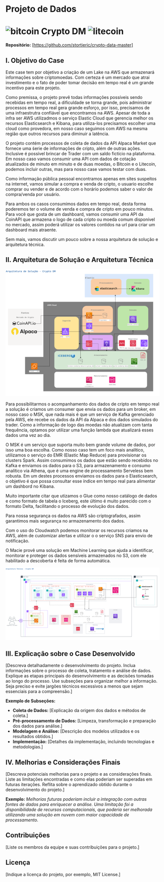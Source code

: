 # Projeto de Dados 

# ![bitcoin](https://s3.eu-central-1.amazonaws.com/bbxt-static-icons/type-id/png_32/4caf2b16a0174e26a3482cea69c34cba.png) Crypto DM ![litecoin](https://s3.eu-central-1.amazonaws.com/bbxt-static-icons/type-id/png_32/a201762f149941ef9b84e0742cd00e48.png)

**Repositório:** [https://github.com/stortieric/crypto-data-master]

## I. Objetivo do Case

Este case tem por objetivo a criação de um Lake na AWS que armazenará informações sobre criptomoedas. Com certeza é um mercado que atrai investimento e o fato de poder tomar decisão em tempo real é um grande incentivo para este projeto. 

Como premissa, o projeto prevê todas informações possíveis sendo recebidas em tempo real, a dificuldade se torna grande, pois administrar processos em tempo real gera grande esforço, por isso, precisamos de uma infraestrutra confíável que encontramos na AWS. Apesar de toda a infra ser AWS utilizadmos o serviço Elastic Cloud que gerencia melhor os recursos Elasticsearch e Kibana, para utiliza-los precisamos escolher uma cloud como provedora, em nosso caso seguimos com AWS na mesma região que outros recursos para diminuir a latência.

O projeto contém processos de coleta de dados da API Alpaca Market que fornece uma śerie de informações de cripto, além de outras ações. Inclusive é possível brincar de Trader com um saldo fictício na plataforma. Em nosso caso vamos consumir uma API com dados de cotação atualizados de minuto em minuto e de duas moedas, o Bitcoin e o Litecoin, podemos incluir outras, mas para nosso case vamos testar com duas.

Como informação pública pessoal encontramos apenas em sites suspeitos na internet, vamos simular a compra e venda de cripto, o usuario escolhe comprar ou vender e de acordo com o horário podemos saber o valor de compra/venda por usuário. 

Para ambos os casos consumimos dados em tempo real, desta forma poderemos ter o volume de venda e compra de cripto em pouco minutos. Para você que gosta de um dashboard, vamos consumir uma API da CoinAPI que armazena o logo de cada cripto ou moeda comum disponível no mercado, assim poderá utilizar os valores contidos na url para criar um dashboard mais atraente. 

Sem mais, vamos discutir um pouco sobre a nossa arquitetura de solução e arquitetura técnica.

## II. Arquitetura de Solução e Arquitetura Técnica

![solucao](https://github.com/stortieric/crypto-data-master/blob/main/architecture/arquitetura-crypto-dm-solucao.png)

Para possibilitarmos o acompanhamento dos dados de cripto em tempo real a solução é criamos um consumer que envia os dados para um broker, em nosso caso o MSK, que nada mais é que um serviço de Kafka gerenciado pela AWS, ele recebe os dados da API da Alpaca e dos dados simulados do trader. Como a informação de logo das moedas não atualizam com tanta frequência, optamos por utilizar uma função lambda que atualizará esses dados uma vez ao dia.

O MSK é um serviço que suporta muito bem grande volume de dados, por isso uma boa escolha. Como nosso caso tem um foco mais analítico, utilizamos o serviço do EMR (Elastic Map Reduce) para provisionar os clusters Spark. Assim consumimos os dados que estão sendo recebidos no Kafka e enviamos os dados para o S3, para armazenamento e consumo analítico via Athena, que é uma engine de processamento Serveless bem robusta. Em um destes processos enviamos os dados para o Elasticsearch, o objetivo é que possa consultar esse índice em tempo real para alimentar um dashbord no Kibana.

Muito importante citar que utizamos o Glue como nosso catálogo de dados e como formato de tabela o Iceberg, este último é muito parecido com o formato Delta, facilitando o processo de evolução dos dados.

Para nossa segurança os dados na AWS são criptografados, assim garantimos mais segurança no armazenamento dos dados.

Com o uso do Cloudwatch podemos monitorar os recursos criamos na AWS, além de customizar alertas e utilizar o o serviço SNS para envio de notificação.

O Macie provẽ uma solução em Machine Learning que ajuda a identificar, monitorar e proteger os dados sensíveis armazenados no S3, com ele habilitado a descoberta é feita de forma automática.

![tecnico](https://github.com/stortieric/crypto-data-master/blob/main/architecture/arquitetura-crypto-dm-tecnica.png)



## III. Explicação sobre o Case Desenvolvido

[Descreva detalhadamente o desenvolvimento do projeto. Inclua informações sobre o processo de coleta, tratamento e análise de dados.  Explique as etapas principais do desenvolvimento e as decisões tomadas ao longo do processo. Use subseções para organizar melhor a informação.  Seja preciso e evite jargões técnicos excessivos a menos que sejam essenciais para a compreensão.]

**Exemplo de Subseções:**

* **Coleta de Dados:** [Explicação da origem dos dados e métodos de coleta.]
* **Pré-processamento de Dados:** [Limpeza, transformação e preparação dos dados para análise.]
* **Modelagem e Análise:** [Descrição dos modelos utilizados e os resultados obtidos.]
* **Implementação:** [Detalhes da implementação, incluindo tecnologias e metodologias.]


## IV. Melhorias e Considerações Finais

[Descreva potenciais melhorias para o projeto e as considerações finais.  Liste as limitações encontradas e como elas poderiam ser superadas em futuras iterações.  Reflita sobre o aprendizado obtido durante o desenvolvimento do projeto.]

**Exemplo:**  *Melhorias futuras poderiam incluir a integração com outras fontes de dados para enriquecer a análise.  Uma limitação foi a disponibilidade de recursos computacionais, que poderia ser melhorada utilizando uma solução em nuvem com maior capacidade de processamento.*


## Contribuições

[Liste os membros da equipe e suas contribuições para o projeto.]


## Licença

[Indique a licença do projeto, por exemplo, MIT License.]
